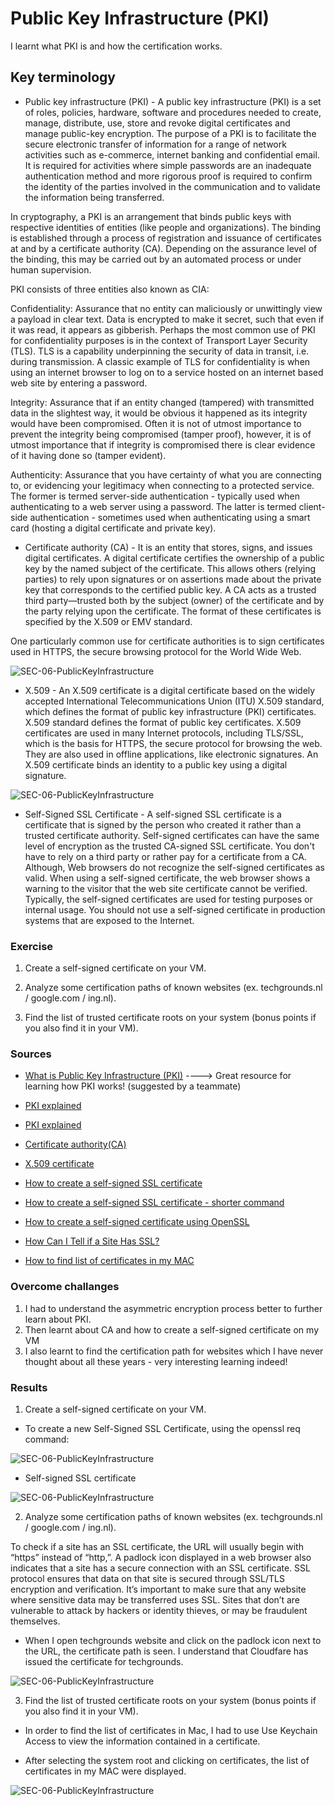 # Public Key Infrastructure (PKI)

I learnt what PKI is and how the certification works.

## Key terminology

- Public key infrastructure (PKI) - A public key infrastructure (PKI) is a set of roles, policies, hardware, software and procedures needed to create, manage, distribute, use, store and revoke digital certificates and manage public-key encryption. The purpose of a PKI is to facilitate the secure electronic transfer of information for a range of network activities such as e-commerce, internet banking and confidential email. It is required for activities where simple passwords are an inadequate authentication method and more rigorous proof is required to confirm the identity of the parties involved in the communication and to validate the information being transferred.

In cryptography, a PKI is an arrangement that binds public keys with respective identities of entities (like people and organizations). The binding is established through a process of registration and issuance of certificates at and by a certificate authority (CA). Depending on the assurance level of the binding, this may be carried out by an automated process or under human supervision.

PKI consists of three entities also known as CIA:

Confidentiality: Assurance that no entity can maliciously or unwittingly view a payload in clear text. Data is encrypted to make it secret, such that even if it was read, it appears as gibberish. Perhaps the most common use of PKI for confidentiality purposes is in the context of Transport Layer Security (TLS). TLS is a capability underpinning the security of data in transit, i.e. during transmission. A classic example of TLS for confidentiality is when using an internet browser to log on to a service hosted on an internet based web site by entering a password.

Integrity: Assurance that if an entity changed (tampered) with transmitted data in the slightest way, it would be obvious it happened as its integrity would have been compromised. Often it is not of utmost importance to prevent the integrity being compromised (tamper proof), however, it is of utmost importance that if integrity is compromised there is clear evidence of it having done so (tamper evident).

Authenticity: Assurance that you have certainty of what you are connecting to, or evidencing your legitimacy when connecting to a protected service. The former is termed server-side authentication - typically used when authenticating to a web server using a password. The latter is termed client-side authentication - sometimes used when authenticating using a smart card (hosting a digital certificate and private key).

- Certificate authority (CA) - It is an entity that stores, signs, and issues digital certificates. A digital certificate certifies the ownership of a public key by the named subject of the certificate. This allows others (relying parties) to rely upon signatures or on assertions made about the private key that corresponds to the certified public key. A CA acts as a trusted third party—trusted both by the subject (owner) of the certificate and by the party relying upon the certificate. The format of these certificates is specified by the X.509 or EMV standard.

One particularly common use for certificate authorities is to sign certificates used in HTTPS, the secure browsing protocol for the World Wide Web.

![SEC-06-PublicKeyInfrastructure](../00_includes/SECURITIES/SEC-06/i1.png)

- X.509 - An X.509 certificate is a digital certificate based on the widely accepted International Telecommunications Union (ITU) X.509 standard, which defines the format of public key infrastructure (PKI) certificates. X.509 standard defines the format of public key certificates. X.509 certificates are used in many Internet protocols, including TLS/SSL, which is the basis for HTTPS, the secure protocol for browsing the web. They are also used in offline applications, like electronic signatures. An X.509 certificate binds an identity to a public key using a digital signature. 

![SEC-06-PublicKeyInfrastructure](../00_includes/SECURITIES/SEC-06/i2.png)

- Self-Signed SSL Certificate - A self-signed SSL certificate is a certificate that is signed by the person who created it rather than a trusted certificate authority. Self-signed certificates can have the same level of encryption as the trusted CA-signed SSL certificate. You don't have to rely on a third party or rather pay for a certificate from a CA. Although, Web browsers do not recognize the self-signed certificates as valid. When using a self-signed certificate, the web browser shows a warning to the visitor that the web site certificate cannot be verified. Typically, the self-signed certificates are used for testing purposes or internal usage. You should not use a self-signed certificate in production systems that are exposed to the Internet.

### Exercise

1. Create a self-signed certificate on your VM.

2. Analyze some certification paths of known websites (ex. techgrounds.nl / google.com / ing.nl).

3. Find the list of trusted certificate roots on your system (bonus points if you also find it in your VM).

### Sources

- [What is Public Key Infrastructure (PKI)](https://www.youtube.com/watch?v=i-rtxrEz_E8) ----> Great resource for learning how PKI works! (suggested by a teammate)

- [PKI explained](https://en.wikipedia.org/wiki/Public_key_infrastructure)

- [PKI explained](https://en.wikipedia.org/wiki/Public_key_infrastructure)

- [Certificate authority(CA)](https://en.wikipedia.org/wiki/Certificate_authority)

- [X.509 certificate](https://sectigo.com/resource-library/what-is-x509-certificate)

- [How to create a self-signed SSL certificate](https://linuxize.com/post/creating-a-self-signed-ssl-certificate/)

- [How to create a self-signed SSL certificate - shorter command](https://websiteforstudents.com/how-to-create-self-signed-certificates-on-ubuntu-linux/)

- [How to create a self-signed certificate using OpenSSL](https://linuxize.com/post/creating-a-self-signed-ssl-certificate/)

- [How Can I Tell if a Site Has SSL?](https://www.venafi.com/education-center/ssl/how-to-check-ssl-certificate#:~:text=For%20most%20browsers%2C%20look%20to,to%20view%20the%20certificate%20information)

- [How to find list of certificates in my MAC](https://support.apple.com/en-gb/guide/keychain-access/kyca15178/mac)

### Overcome challanges

1. I had to understand the asymmetric encryption process better to further learn about PKI.
2. Then learnt about CA and how to create a self-signed certificate on my VM
3. I also learnt to find the certification path for websites which I have never thought about all these years - very interesting learning indeed!

### Results

1. Create a self-signed certificate on your VM.

- To create a new Self-Signed SSL Certificate, using the openssl req command:

![SEC-06-PublicKeyInfrastructure](../00_includes/SECURITIES/SEC-06/i3.png)

- Self-signed SSL certificate

![SEC-06-PublicKeyInfrastructure](../00_includes/SECURITIES/SEC-06/i4.png)

2. Analyze some certification paths of known websites (ex. techgrounds.nl / google.com / ing.nl).

 To check if a site has an SSL certificate, the URL will usually begin with “https” instead of “http,”. A padlock icon displayed in a web browser also indicates that a site has a secure connection with an SSL certificate. SSL protocol ensures that data on that site is secured through SSL/TLS encryption and verification. It’s important to make sure that any website where sensitive data may be transferred uses SSL. Sites that don’t are vulnerable to attack by hackers or identity thieves, or may be fraudulent themselves.

- When I open techgrounds website and click on the padlock icon next to the URL, the certificate path is seen. I understand that Cloudfare has issued the certificate for techgrounds. 

![SEC-06-PublicKeyInfrastructure](../00_includes/SECURITIES/SEC-06/i5.png)

3. Find the list of trusted certificate roots on your system (bonus points if you also find it in your VM).

- In order to find the list of certificates in Mac, I had to use Use Keychain Access to view the information contained in a certificate. 

- After selecting the system root and clicking on certificates, the list of certificates in my MAC were displayed.

![SEC-06-PublicKeyInfrastructure](../00_includes/SECURITIES/SEC-06/i6.png)